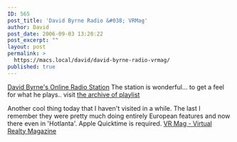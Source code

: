 ```yaml
---
ID: 565
post_title: 'David Byrne Radio &#038; VRMag'
author: David
post_date: 2006-09-03 13:20:22
post_excerpt: ""
layout: post
permalink: >
  https://macs.local/david/david-byrne-radio-vrmag/
published: true
---
```

<a href="http://www.davidbyrne.com/radio">David Byrne's Online Radio Station</a>
The station is wonderful... to get a feel for what he plays.. visit
<a href="http://www.davidbyrne.com/radio/archives/index.php">the archive of playlist</a>

Another cool thing today that I haven't visited in a while.
The last I remember they were pretty much doing entirely European features and now there even in 'Hotlanta'.  Apple Quicktime is required.
<a href="http://www.vrmag.org">VR Mag - Virtual Realty Magazine</a>